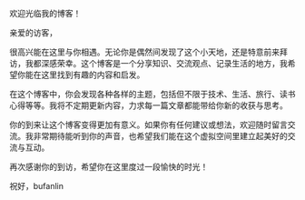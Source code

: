 欢迎光临我的博客！

亲爱的访客，

很高兴能在这里与你相遇。无论你是偶然间发现了这个小天地，还是特意前来拜访，我都深感荣幸。这个博客是一个分享知识、交流观点、记录生活的地方，我希望你能在这里找到有趣的内容和启发。

在这个博客中，你会发现各种各样的主题，包括但不限于技术、生活、旅行、读书心得等等。我将不定期更新内容，力求每一篇文章都能带给你新的收获与思考。

你的到来让这个博客变得更加有意义。如果你有任何建议或想法，欢迎随时留言交流。我非常期待能听到你的声音，也希望我们能在这个虚拟空间里建立起美好的交流与互动。

再次感谢你的到访，希望你在这里度过一段愉快的时光！

祝好，bufanlin